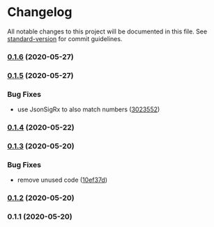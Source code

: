 # Changelog

All notable changes to this project will be documented in this file. See [standard-version](https://github.com/conventional-changelog/standard-version) for commit guidelines.

### [0.1.6](https://github.com/nuxt-contrib/destr/compare/v0.1.5...v0.1.6) (2020-05-27)

### [0.1.5](https://github.com/nuxt-contrib/destr/compare/v0.1.4...v0.1.5) (2020-05-27)


### Bug Fixes

* use JsonSigRx to also match numbers ([3023552](https://github.com/nuxt-contrib/destr/commit/3023552f98823699ff12382a2c4c510c34bfc60a))

### [0.1.4](https://github.com/nuxt-contrib/destr/compare/v0.1.3...v0.1.4) (2020-05-22)

### [0.1.3](https://github.com/nuxt-contrib/destr/compare/v0.1.2...v0.1.3) (2020-05-20)


### Bug Fixes

* remove unused code ([10ef37d](https://github.com/nuxt-contrib/destr/commit/10ef37d2854ce41534abbcff955c658fa727c459))

### [0.1.2](https://github.com/nuxt-contrib/destr/compare/v0.1.1...v0.1.2) (2020-05-20)

### 0.1.1 (2020-05-20)
